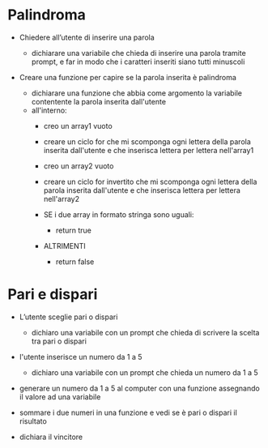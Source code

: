# Palindroma

- Chiedere all’utente di inserire una parola
  - dichiarare una variabile che chieda di inserire una parola tramite prompt, e far in modo che i caratteri inseriti siano tutti minuscoli

- Creare una funzione per capire se la parola inserita è palindroma
  - dichiarare una funzione che abbia come argomento la variabile contentente la parola inserita dall'utente
  - all'interno:
    - creo un array1 vuoto
    - creare un ciclo for che mi scomponga ogni lettera della parola inserita dall'utente e che inserisca lettera per lettera nell'array1

    - creo un array2 vuoto
    - creare un ciclo for invertito che mi scomponga ogni lettera della parola inserita dall'utente e che inserisca lettera per lettera nell'array2

    - SE  i due array in formato stringa sono uguali:
      - return true
    - ALTRIMENTI 
      - return false

# Pari e dispari

- L’utente sceglie pari o dispari
  - dichiaro una variabile con un prompt che chieda di scrivere la scelta tra pari o dispari
- l'utente inserisce un numero da 1 a 5
  - dichiaro una variabile con un prompt che chieda un numero da 1 a 5

- generare un numero da 1 a 5 al computer con una funzione assegnando il valore ad una variabile

- sommare i due numeri in una funzione e vedi se è pari o dispari il risultato 

- dichiara il vincitore